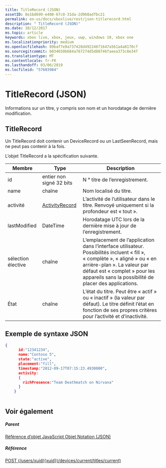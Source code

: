 ```yaml
---
title: TitleRecord (JSON)
assetID: 8e1bd699-e408-67c8-31da-2d968adfbc21
permalink: en-us/docs/xboxlive/rest/json-titlerecord.html
description: " TitleRecord (JSON)"
ms.date: 10/12/2017
ms.topic: article
keywords: xbox live, xbox, jeux, uwp, windows 10, xbox one
ms.localizationpriority: medium
ms.openlocfilehash: 89baf7e9a737428d492246f1647a561a4a8170cf
ms.sourcegitcommit: b034650b684a767274d5d88746faeea373c8e34f
ms.translationtype: MT
ms.contentlocale: fr-FR
ms.lasthandoff: 03/06/2019
ms.locfileid: "57603984"
---
```

# <a name="titlerecord-json"></a>TitleRecord (JSON)
Informations sur un titre, y compris son nom et un horodatage de dernière modification. 
<a id="ID4EN"></a>

 
## <a name="titlerecord"></a>TitleRecord
 
Un TitleRecord doit contenir un DeviceRecord ou un LastSeenRecord, mais ne peut pas contenir à la fois.
 
L’objet TitleRecord a la spécification suivante.
 
| Membre| Type| Description| 
| --- | --- | --- | 
| id| entier non signé 32 bits| N ° titre de l’enregistrement.| 
| name| chaîne| Nom localisé du titre.| 
| activité| [ActivityRecord](json-activityrecord.md)| L’activité de l’utilisateur dans le titre. Renvoyé uniquement si la profondeur est « tout ».| 
| lastModified| DateTime| Horodatage UTC lors de la dernière mise à jour de l’enregistrement.| 
| sélection élective| chaîne| L’emplacement de l’application dans l’interface utilisateur. Possibilités incluent « fill », « complète », « aligné » ou « en arrière-plan ». La valeur par défaut est « complet » pour les appareils sans la possibilité de placer des applications.| 
| État| chaîne| L’état du titre. Peut être « actif » ou « inactif » (la valeur par défaut). Le titre définit l’état en fonction de ses propres critères pour l’activité et d’inactivité.| 
  
<a id="ID4E6C"></a>

 
## <a name="sample-json-syntax"></a>Exemple de syntaxe JSON
 

```json
{
      id:"12341234",
      name:"Contoso 5",
      state:"active",
      placement:"fill",
      timestamp:"2012-09-17T07:15:23.4930000",
      activity:
      {
        richPresence:"Team Deathmatch on Nirvana"
      }
    }
    
```

  
<a id="ID4EID"></a>

 
## <a name="see-also"></a>Voir également
 
<a id="ID4EKD"></a>

 
##### <a name="parent"></a>Parent 

[Référence d’objet JavaScript Objet Notation (JSON)](atoc-xboxlivews-reference-json.md)

  
<a id="ID4EUD"></a>

 
##### <a name="reference"></a>Référence 

[POST (/users/xuid({xuid})/devices/current/titles/current)](../uri/presence/uri-usersxuiddevicescurrenttitlescurrentpost.md)

   